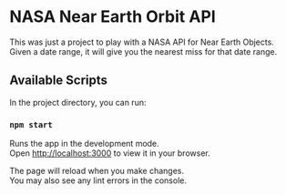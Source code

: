 # NASA Near Earth Orbit API

This was just a project to play with a NASA API for Near Earth Objects. Given a date range, it will give you the nearest miss for that date range.

## Available Scripts

In the project directory, you can run:

### `npm start`

Runs the app in the development mode.\
Open [http://localhost:3000](http://localhost:3000) to view it in your browser.

The page will reload when you make changes.\
You may also see any lint errors in the console.
